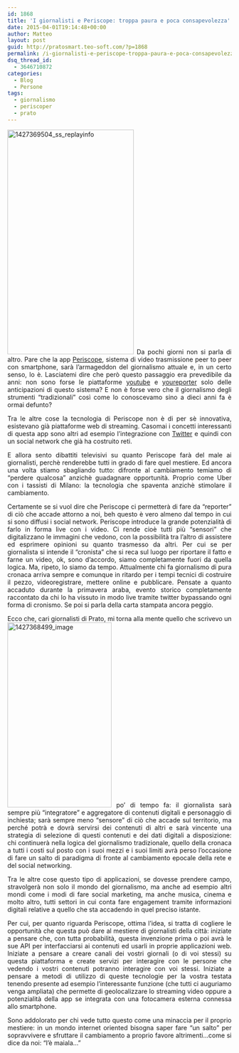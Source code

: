 ```yaml
---
id: 1868
title: 'I giornalisti e Periscope: troppa paura e poca consapevolezza'
date: 2015-04-01T19:14:48+00:00
author: Matteo
layout: post
guid: http://pratosmart.teo-soft.com/?p=1868
permalink: /i-giornalisti-e-periscope-troppa-paura-e-poca-consapevolezza/
dsq_thread_id:
  - 3646710872
categories:
  - Blog
  - Persone
tags:
  - giornalismo
  - periscoper
  - prato
---
```

<p style="text-align: justify;">
  <a href="http://pratosmart.teo-soft.com/wp-content/uploads/2015/04/1427369504_ss_replayinfo.png"><img class="alignleft  wp-image-1870" src="http://pratosmart.teo-soft.com/wp-content/uploads/2015/04/1427369504_ss_replayinfo.png" alt="1427369504_ss_replayinfo" width="284" height="505" srcset="http://pratosmart.teo-soft.com/wp-content/uploads/2015/04/1427369504_ss_replayinfo-576x1024.png 576w, http://pratosmart.teo-soft.com/wp-content/uploads/2015/04/1427369504_ss_replayinfo.png 675w" sizes="(max-width: 284px) 100vw, 284px" /></a> Da pochi giorni non si parla di altro. Pare che la app <a href="https://www.periscope.tv/" target="_blank">Periscope</a>, sistema di video trasmissione peer to peer con smartphone, sarà l&#8217;armageddon del giornalismo attuale e, in un certo senso, lo è. Lasciatemi dire che però questo passaggio era prevedibile da anni: non sono forse le piattaforme <a href="https://www.youtube.com/?gl=IT&hl=it" target="_blank">youtube</a> e <a href="http://www.youreporter.it/" target="_blank">youreporter</a> solo delle anticipazioni di questo sistema? E non è forse vero che il giornalismo degli strumenti &#8220;tradizionali&#8221; così come lo conoscevamo sino a dieci anni fa è ormai defunto?
</p>

<p style="text-align: justify;">
  Tra le altre cose la tecnologia di Periscope non è di per sè innovativa, esistevano già piattaforme web di streaming. Casomai i concetti interessanti di questa app sono altri ad esempio l&#8217;integrazione con <a href="https://twitter.com/?lang=it" target="_blank">Twitter</a> e quindi con un social network che già ha costruito reti.
</p>

<p style="text-align: justify;">
  E allora sento dibattiti televisivi su quanto Periscope farà del male ai giornalisti, perchè renderebbe tutti in grado di fare quel mestiere. Ed ancora una volta stiamo sbagliando tutto: difronte al cambiamento temiamo di &#8220;perdere qualcosa&#8221; anzichè guadagnare opportunità. Proprio come Uber con i tassisti di Milano: la tecnologia che spaventa anzichè stimolare il cambiamento.
</p>

<p style="text-align: justify;">
  Certamente se si vuol dire che Periscope ci permetterà di fare da &#8220;reporter&#8221; di ciò che accade attorno a noi, beh questo è vero almeno dal tempo in cui si sono diffusi i social network. Periscope introduce la grande potenzialità di farlo in forma live con i video. Ci rende cioè tutti più &#8220;sensori&#8221; che digitalizzano le immagini che vedono, con la possibilità tra l&#8217;altro di assistere ed esprimere opinioni su quanto trasmesso da altri. Per cui se per giornalista si intende il &#8220;cronista&#8221; che si reca sul luogo per riportare il fatto e farne un video, ok, sono d&#8217;accordo, siamo completamente fuori da quella logica. Ma, ripeto, lo siamo da tempo. Attualmente chi fa giornalismo di pura cronaca arriva sempre e comunque in ritardo per i tempi tecnici di costruire il pezzo, videoregistrare, mettere online e pubblicare. Pensate a quanto accaduto durante la primavera araba, evento storico completamente raccontato da chi lo ha vissuto in modo live tramite twitter bypassando ogni forma di cronismo. Se poi si parla della carta stampata ancora peggio.
</p>

<p style="text-align: justify;">
  Ecco che, cari giornalisti di Prato, mi torna alla mente quello che scrivevo un<img class="  wp-image-1871 alignright" src="http://pratosmart.teo-soft.com/wp-content/uploads/2015/04/1427368499_image.jpg" alt="1427368499_image" width="234" height="416" srcset="http://pratosmart.teo-soft.com/wp-content/uploads/2015/04/1427368499_image-576x1024.jpg 576w, http://pratosmart.teo-soft.com/wp-content/uploads/2015/04/1427368499_image.jpg 1242w" sizes="(max-width: 234px) 100vw, 234px" /> po&#8217; di tempo fa: il giornalista sarà sempre più &#8220;integratore&#8221; e aggregatore di contenuti digitali e personaggio di inchiesta; sarà sempre meno &#8220;sensore&#8221; di ciò che accade sul territorio, ma perché potrà e dovrà servirsi dei contenuti di altri e sarà vincente una strategia di selezione di questi contenuti e dei dati digitali a disposizione: chi continuerà nella logica del giornalismo tradizionale, quello della cronaca a tutti i costi sul posto con i suoi mezzi e i suoi limiti avrà perso l&#8217;occasione di fare un salto di paradigma di fronte al cambiamento epocale della rete e del social networking.
</p>

<p style="text-align: justify;">
  Tra le altre cose questo tipo di applicazioni, se dovesse prendere campo, stravolgerà non solo il mondo del giornalismo, ma anche ad esempio altri mondi come i modi di fare social marketing, ma anche musica, cinema e molto altro, tutti settori in cui conta fare engagement tramite informazioni digitali relative a quello che sta accadendo in quel preciso istante.
</p>

<p style="text-align: justify;">
  Per cui, per quanto riguarda Periscope, ottima l&#8217;idea, si tratta di cogliere le opportunità che questa può dare al mestiere di giornalisti della città: iniziate a pensare che, con tutta probabilità, questa invenzione prima o poi avrà le sue API per interfacciarsi ai contenuti ed usarli in proprie applicazioni web. Iniziate a pensare a creare canali dei vostri giornali (o di voi stessi) su questa piattaforma e create servizi per interagire con le persone che vedendo i vostri contenuti potranno interagire con voi stessi. Iniziate a pensare a metodi di utilizzo di queste tecnologie per la vostra testata tenendo presente ad esempio l&#8217;interessante funzione (che tutti ci auguriamo venga ampliata) che permette di geolocalizzare lo streaming video oppure a potenzialità della app se integrata con una fotocamera esterna connessa allo smartphone.
</p>

<p style="text-align: justify;">
  Sono addolorato per chi vede tutto questo come una minaccia per il proprio mestiere: in un mondo internet oriented bisogna saper fare &#8220;un salto&#8221; per sopravvivere e sfruttare il cambiamento a proprio favore altrimenti&#8230;come si dice da noi: &#8220;l&#8217;è maiala&#8230;&#8221;
</p>

<p style="text-align: justify;">